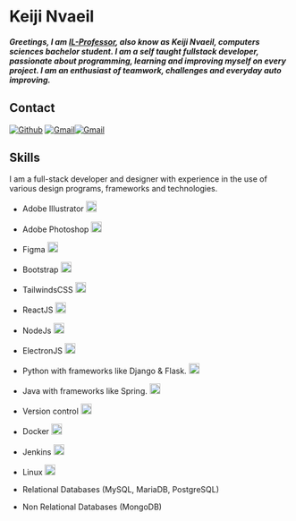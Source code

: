 # Keiji Nvaeil

##### Greetings, I am [IL-Professor](https://github.com/VerianCS/), also know as Keiji Nvaeil, computers sciences bachelor student. I am a self taught fullstack developer, passionate about programming, learning and improving myself on every project. I am an enthusiast of teamwork, challenges and everyday auto improving.

## Contact

[<img alt="Github" src="https://img.shields.io/badge/GitHub-%2312100E.svg?&style=for-the-badge&logo=Github&logoColor=white" />](https://github.com/VerianCS) [<img alt="Gmail" src="https://img.shields.io/badge/Gmail-D14836?style=for-the-badge&logo=gmail&logoColor=white" />](mailto:zafkiel023@gmail.com)[<img alt="Gmail" src="https://img.shields.io/badge/Telegram-%231DA1F2.svg?style=for-the-badge&logo=telegram&logoColor=white" />](https://t.me/Nvaeil)

## Skills

I am a full-stack developer and designer with experience in the use of various design programs, frameworks and technologies.

- Adobe Illustrator <img alt="vue" style="height:1.2rem" src="https://img.shields.io/static/v1?label=&message=Excelent&color=success" />
- Adobe Photoshop <img alt="vue" style="height:1.2rem" src="https://img.shields.io/static/v1?label=&message=Excelent&color=success" />
- Figma <img alt="vue" style="height:1.2rem" src="https://img.shields.io/static/v1?label=&message=Excelent&color=success" />

- Bootstrap <img alt="Bootstrap" style="height:1.2rem" src="https://img.shields.io/static/v1?label=&message=Excelent&color=sucess" />
- TailwindsCSS <img alt="Bootstrap" style="height:1.2rem" src="https://img.shields.io/static/v1?label=&message=Excellent&color=sucess" />
- ReactJS <img alt="react" style="height:1.2rem" src="https://img.shields.io/static/v1?label=&message=Excellent&color=sucess" />

- NodeJs <img alt="vue" style="height:1.2rem" src="https://img.shields.io/static/v1?label=&message=Excelent&color=success" />
- ElectronJS <img alt="vue" style="height:1.2rem" src="https://img.shields.io/static/v1?label=&message=Excelent&color=success" />
- Python with frameworks like Django & Flask. <img alt="Laravel" style="height:1.2rem" src="https://img.shields.io/static/v1?label=&message=Very Good&color=success" />
- Java with frameworks like Spring. <img alt="Laravel" style="height:1.2rem" src="https://img.shields.io/static/v1?label=&message=Very Good&color=success" />

- Version control <img alt="git" style="height:1.2rem" src="https://img.shields.io/static/v1?label=&message=Excelent&color=sucess" />
- Docker <img alt="git" style="height:1.2rem" src="https://img.shields.io/static/v1?label=&message=Normal&color=green" />
- Jenkins <img alt="git" style="height:1.2rem" src="https://img.shields.io/static/v1?label=&message=Normal&color=green" />
- Linux <img alt="git" style="height:1.2rem" src="https://img.shields.io/static/v1?label=&message=Excelent&color=sucess" />

- Relational Databases (MySQL, MariaDB, PostgreSQL)
- Non Relational Databases (MongoDB)






